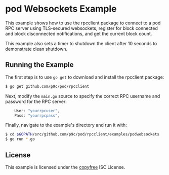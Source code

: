 # pod Websockets Example

This example shows how to use the rpcclient package to connect to a pod RPC server using TLS-secured websockets, register for block connected and block disconnected notifications, and get the current block count.

This example also sets a timer to shutdown the client after 10 seconds to demonstrate clean shutdown.

## Running the Example

The first step is to use `go get` to download and install the rpcclient package:

```bash
$ go get github.com/p9c/pod/rpcclient
```

Next, modify the `main.go` source to specify the correct RPC username and password for the RPC server:

```Go
	User: "yourrpcuser",
	Pass: "yourrpcpass",
```

Finally, navigate to the example's directory and run it with:

```bash
$ cd $GOPATH/src/github.com/p9c/pod/rpcclient/examples/podwebsockets
$ go run *.go
```

## License

This example is licensed under the [copyfree](http://copyfree.org) ISC License.
